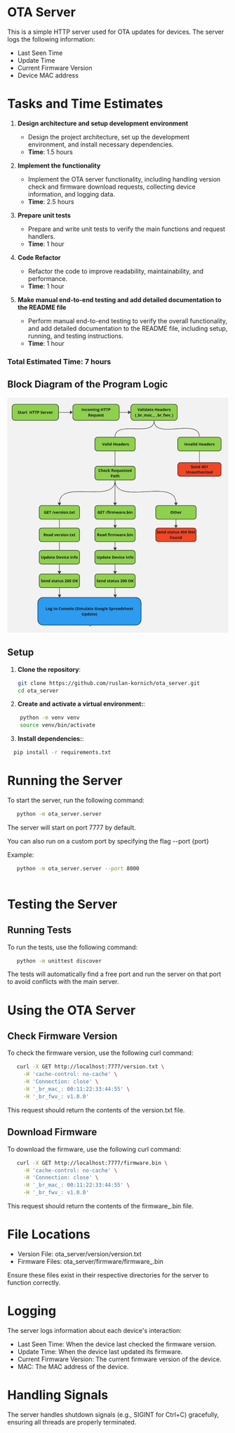 # OTA Server

This is a simple HTTP server used for OTA updates for devices. The server logs the following information:

- Last Seen Time
- Update Time
- Current Firmware Version
- Device MAC address

# Tasks and Time Estimates

1. **Design architecture and setup development environment**
   - Design the project architecture, set up the development environment, and install necessary dependencies.
   - **Time**: 1.5 hours

2. **Implement the functionality**
   - Implement the OTA server functionality, including handling version check and firmware download requests, collecting device information, and logging data.
   - **Time**: 2.5 hours

3. **Prepare unit tests**
   - Prepare and write unit tests to verify the main functions and request handlers.
   - **Time**: 1 hour

4. **Code Refactor**
   - Refactor the code to improve readability, maintainability, and performance.
   - **Time**: 1 hour

5. **Make manual end-to-end testing and add detailed documentation to the README file**
   - Perform manual end-to-end testing to verify the overall functionality, and add detailed documentation to the README file, including setup, running, and testing instructions.
   - **Time**: 1 hour

### Total Estimated Time: 7 hours


## Block Diagram of the Program Logic

![Block Diagram](./screenshots/diagram.jpg)

## Setup

1. **Clone the repository**:
   ```bash
   git clone https://github.com/ruslan-kornich/ota_server.git
   cd ota_server
   ```

2. **Create and activate a virtual environment:**:

```bash
    python -m venv venv
    source venv/bin/activate  

   ```

3. **Install dependencies:**:

 ```bash
   pip install -r requirements.txt 

   ```

# Running the Server

To start the server, run the following command:

```bash
   python -m ota_server.server

   ```

The server will start on port 7777 by default.

You can also run on a custom port by specifying the flag --port {port}

Example: 

```bash
   python -m ota_server.server --port 8000
   
   ```
# Testing the Server

## Running Tests

To run the tests, use the following command:

```bash
   python -m unittest discover
   ```

The tests will automatically find a free port and run the server on that port to avoid conflicts with the main server.

# Using the OTA Server

## Check Firmware Version

To check the firmware version, use the following curl command:

```bash
   curl -X GET http://localhost:7777/version.txt \
     -H 'cache-control: no-cache' \
     -H 'Connection: close' \
     -H '_br_mac_: 00:11:22:33:44:55' \
     -H '_br_fwv_: v1.0.0'


   ```

This request should return the contents of the version.txt file.

## Download Firmware

To download the firmware, use the following curl command:

```bash
   curl -X GET http://localhost:7777/firmware.bin \
     -H 'cache-control: no-cache' \
     -H 'Connection: close' \
     -H '_br_mac_: 00:11:22:33:44:55' \
     -H '_br_fwv_: v1.0.0'
   ```

This request should return the contents of the firmware_<version>.bin file.

# File Locations

- Version File: ota_server/version/version.txt
- Firmware Files: ota_server/firmware/firmware_<version>.bin

Ensure these files exist in their respective directories for the server to function correctly.

# Logging

The server logs information about each device's interaction:

- Last Seen Time: When the device last checked the firmware version.
- Update Time: When the device last updated its firmware.
- Current Firmware Version: The current firmware version of the device.
- MAC: The MAC address of the device.

# Handling Signals

The server handles shutdown signals (e.g., SIGINT for Ctrl+C) gracefully, ensuring all threads are properly terminated.

